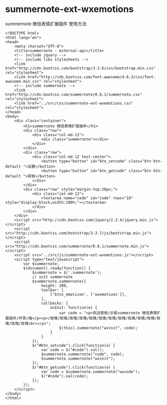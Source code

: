# summernote-ext-wxemotions
summernote 微信表情扩展插件
使用方法


    <!DOCTYPE html>
    <html lang="en">
    <head>
        <meta charset="UTF-8">
        <title>summernote - external-api</title>
        <!-- include jquery -->
        <!-- include libs stylesheets -->
        <link href="http://cdn.bootcss.com/bootstrap/3.3.6/css/bootstrap.min.css" rel="stylesheet">
        <link href="http://cdn.bootcss.com/font-awesome/4.6.3/css/font-awesome.min.css" rel="stylesheet">
        <!-- include summernote -->
        <link href="http://cdn.bootcss.com/summernote/0.8.1/summernote.css" rel="stylesheet">
        <link href="../src/css/summernote-ext-wxemotions.css" rel="stylesheet">
    </head>
    <body>
        <div class="container">
            <h1>summernote 微信表情扩展插件</h1>
            <div class="row">
                <div class="col-md-12">
                    <div class="summernote"></div>
                </div>
            </div>
            <div class="row">
                <div class="col-md-12 text-center">
                    <button type="button" id="btn_setcode" class="btn btn-default ">设置</button>
                    <button type="button" id="btn_getcode" class="btn btn-default ">获取</button>
                </div>
            </div>
            <div class="row" style="margin-top:20px;">
                <div class="col-md-12">
                    <textarea name="code" id="code" rows="10" style="display:block;width:100%;"></textarea>
                </div>
            </div>
        </div>
        <script src="http://cdn.bootcss.com/jquery/2.2.4/jquery.min.js"></script>
        <script src="http://cdn.bootcss.com/bootstrap/3.3.7/js/bootstrap.min.js"></script>
        <script src="http://cdn.bootcss.com/summernote/0.8.1/summernote.min.js"></script>
        <script src="../src/js/summernote-ext-wxemotions.js"></script>
        <script type="text/javascript">
            var $summernote;
            $(document).ready(function() {
                $summernote = $('.summernote');
                // init summernote
                $summernote.summernote({
                    height: 200,
                    toolbar: [
                        ['btns_emoticon', ['wxemotions']],
                    ],
                    callbacks: {
                        onInit: function(e) {
                            var code = "<p>欢迎使用/示爱summernote 微信表情扩展插件/坏笑/强</p><p>/玫瑰/玫瑰/玫瑰/玫瑰/玫瑰/玫瑰/玫瑰/玫瑰/玫瑰/玫瑰/玫瑰/玫瑰/玫瑰/玫瑰<br></p>";
                            $(this).summernote("wxinit", code);
                        }
                    }
                });
                $("#btn_setcode").click(function(e) {
                    var code = $("#code").val();
                    $summernote.summernote("code", code);
                    $summernote.summernote("wxinit");
                });
                $("#btn_getcode").click(function(e) {
                    var code = $summernote.summernote("wxcode");
                    $("#code").val(code);
                });
            });
        </script>
    </body>
    </html>
